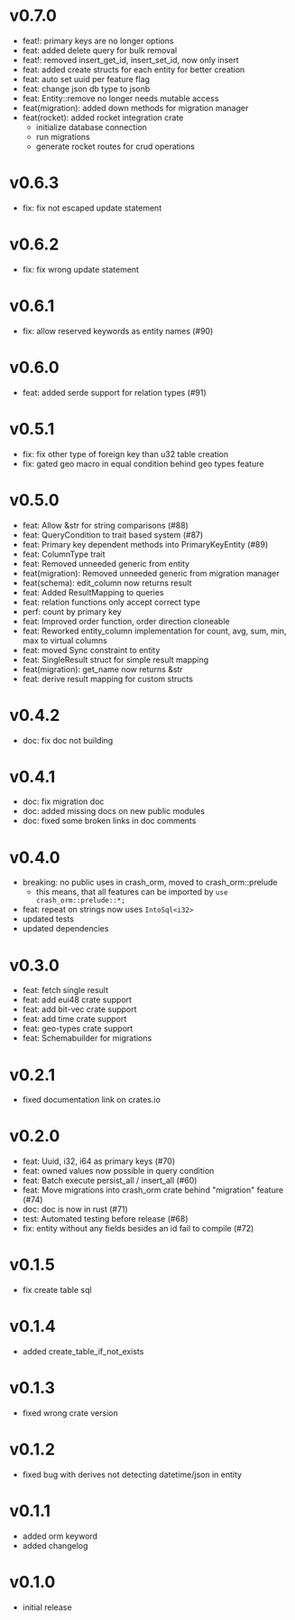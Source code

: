 # v0.7.0
- feat!: primary keys are no longer options
- feat: added delete query for bulk removal
- feat!: removed insert_get_id, insert_set_id, now only insert
- feat: added create structs for each entity for better creation
- feat: auto set uuid per feature flag
- feat: change json db type to jsonb
- feat: Entity::remove no longer needs mutable access
- feat(migration): added down methods for migration manager
- feat(rocket): added rocket integration crate
  - initialize database connection
  - run migrations
  - generate rocket routes for crud operations

# v0.6.3
- fix: fix not escaped update statement

# v0.6.2
- fix: fix wrong update statement

# v0.6.1
- fix: allow reserved keywords as entity names (#90)

# v0.6.0
- feat: added serde support for relation types (#91)

# v0.5.1
- fix: fix other type of foreign key than u32 table creation
- fix: gated geo macro in equal condition behind geo types feature

# v0.5.0
- feat: Allow &str for string comparisons (#88)
- feat: QueryCondition to trait based system (#87)
- feat: Primary key dependent methods into PrimaryKeyEntity (#89)
- feat: ColumnType trait
- feat: Removed unneeded generic from entity
- feat(migration): Removed unneeded generic from migration manager
- feat(schema): edit_column now returns result
- feat: Added ResultMapping to queries
- feat: relation functions only accept correct type
- perf: count by primary key
- feat: Improved order function, order direction cloneable
- feat: Reworked entity_column implementation for count, avg, sum, min, max to virtual columns
- feat: moved Sync constraint to entity
- feat: SingleResult struct for simple result mapping
- feat(migration): get_name now returns &str
- feat: derive result mapping for custom structs

# v0.4.2
- doc: fix doc not building

# v0.4.1
- doc: fix migration doc
- doc: added missing docs on new public modules
- doc: fixed some broken links in doc comments

# v0.4.0
- breaking: no public uses in crash_orm, moved to crash_orm::prelude
  - this means, that all features can be imported by `use crash_orm::prelude::*;`
- feat: repeat on strings now uses `IntoSql<i32>`
- updated tests
- updated dependencies

# v0.3.0
- feat: fetch single result
- feat: add eui48 crate support
- feat: add bit-vec crate support
- feat: add time crate support
- feat: geo-types crate support
- feat: Schemabuilder for migrations

# v0.2.1
- fixed documentation link on crates.io

# v0.2.0
- feat: Uuid, i32, i64 as primary keys (#70)
- feat: owned values now possible in query condition
- feat: Batch execute persist_all / insert_all (#60)
- feat: Move migrations into crash_orm crate behind "migration" feature (#74)
- doc: doc is now in rust (#71)
- test: Automated testing before release (#68)
- fix: entity without any fields besides an id fail to compile (#72)

# v0.1.5
- fix create table sql

# v0.1.4
- added create_table_if_not_exists

# v0.1.3
- fixed wrong crate version

# v0.1.2
- fixed bug with derives not detecting datetime/json in entity

# v0.1.1
- added orm keyword
- added changelog

# v0.1.0
- initial release




